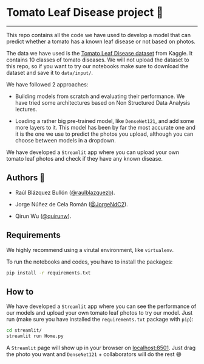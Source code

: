 # Tomato Leaf Disease project 🍅

---

This repo contains all the code we have used to develop a model that can predict whether a tomato has a known leaf disease or not based on photos.

The data we have used is the [Tomato Leaf Disease dataset](https://www.kaggle.com/datasets/kaustubhb999/tomatoleaf) from Kaggle. It contains 10 classes of tomato diseases. We will not upload the dataset to this repo, so if you want to try our notebooks make sure to download the dataset and save it to `data/input/`.

We have followed 2 approaches:

* Building models from scratch and evaluating their performance. We have tried some architectures based on Non Structured Data Analysis lectures.

* Loading a rather big pre-trained model, like `DenseNet121`, and add some more layers to it. This model has been by far the most accurate one and it is the one we use to predict the photos you upload, although you can choose between models in a dropdown.

We have developed a `Streamlit` app where you can upload your own tomato leaf photos and check if they have any known disease.

## Authors 📧

* Raúl Blázquez Bullón ([@raulblazquezb](https://github.com/raulblazquezb)).

* Jorge Núñez de Cela Román ([@JorgeNdC2](https://github.com/JorgeNdC2)).

* Qirun Wu ([@quirunw](https://github.com/qirunw)).

## Requirements

We highly recommend using a virutal environment, like `virtualenv`.

To run the notebooks and codes, you have to install the packages:

```bash
pip install -r requirements.txt
```

## How to

We have developed a `Streamlit` app where you can see the performance of our models and upload your own tomato leaf photos to try our model. Just run (make sure you have installed the `requirements.txt` package with `pip`):

```bash
cd streamlit/
streamlit run Home.py
```

A `Streamlit` page will show up in your browser on [localhost:8501](localhost:8501). Just drag the photo you want and `DenseNet121` + collaborators will do the rest 😄
